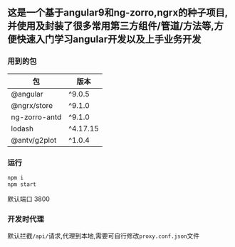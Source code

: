 ## 这是一个基于angular9和ng-zorro,ngrx的种子项目,并使用及封装了很多常用第三方组件/管道/方法等,方便快速入门学习angular开发以及上手业务开发

### 用到的包
包 | 版本
-|-
@angular | ^9.0.5
@ngrx/store | ^9.1.0
ng-zorro-antd | ^9.1.0
lodash | ^4.17.15
@antv/g2plot | ^1.0.4
### 运行
``` bash
npm i
npm start
```
默认端口 3800

### 开发时代理
默认拦截`/api/`请求,代理到本地,需要可自行修改`proxy.conf.json`文件
